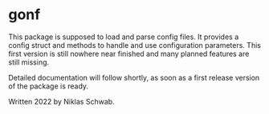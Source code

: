 # gonf

This package is supposed to load and parse config files. It provides a config struct and methods to handle and use configuration parameters.
This first version is still nowhere near finished and many planned features are still missing.

Detailed documentation will follow shortly, as soon as a first release version of the package is ready.

Written 2022 by Niklas Schwab.
